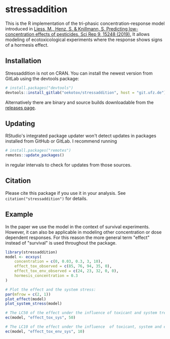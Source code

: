 # stressaddition
This is the R implementation of the tri-phasic concentration-response model introduced in
[Liess, M., Henz, S. & Knillmann, S. Predicting low-concentration effects of pesticides. Sci Rep 9, 15248 (2019).](https://doi.org/10.1038/s41598-019-51645-4)
It allows modeling of ecotoxicological experiments where the response shows signs of a hormesis effect.

## Installation
Stressaddition is not on CRAN. You can install the newest version from GitLab using the devtools package:
``` r
# install.packages("devtools")
devtools::install_gitlab("oekotox/stressaddition", host = "git.ufz.de")
```
Alternatively there are binary and source builds downloadable from the [releases page](https://git.ufz.de/oekotox/stressaddition/-/releases).

## Updating
RStudio's integrated package updater won't detect updates in packages installed from GitHub or GitLab. I recommend running 
```r
# install.packages("remotes")
remotes::update_packages()
```
in regular intervals to check for updates from those sources.

## Citation
Please cite this package if you use it in your analysis. See `citation("stressaddition")` for details.

## Example
In the paper we use the model in the context of survival experiments. However, it can also be applicable in modeling other concentration or dose dependent responses. For this reason the more general term "effect" instead of "survival" is used throughout the package.
```r
library(stressaddition)
model <- ecxsys(
    concentration = c(0, 0.03, 0.3, 3, 10),
    effect_tox_observed = c(85, 76, 94, 35, 0),
    effect_tox_env_observed = c(24, 23, 32, 0, 0),
    hormesis_concentration = 0.3
)

# Plot the effect and the system stress:
par(mfrow = c(2, 1))
plot_effect(model)
plot_system_stress(model)

# The LC50 of the effect under the influence of toxicant and system tress:
ec(model, "effect_tox_sys", 50)

# The LC10 of the effect under the influence  of toxicant, system and environmental tress:
ec(model, "effect_tox_env_sys", 10)
```
